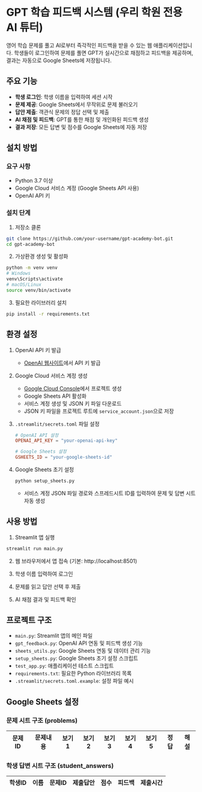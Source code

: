 # GPT 학습 피드백 시스템 (우리 학원 전용 AI 튜터)

영어 학습 문제를 풀고 AI로부터 즉각적인 피드백을 받을 수 있는 웹 애플리케이션입니다. 학생들이 로그인하여 문제를 풀면 GPT가 실시간으로 채점하고 피드백을 제공하며, 결과는 자동으로 Google Sheets에 저장됩니다.

## 주요 기능

- **학생 로그인**: 학생 이름을 입력하여 세션 시작
- **문제 제공**: Google Sheets에서 무작위로 문제 불러오기
- **답안 제출**: 객관식 문제의 정답 선택 및 제출
- **AI 채점 및 피드백**: GPT를 통한 채점 및 개인화된 피드백 생성
- **결과 저장**: 모든 답변 및 점수를 Google Sheets에 자동 저장

## 설치 방법

### 요구 사항

- Python 3.7 이상
- Google Cloud 서비스 계정 (Google Sheets API 사용)
- OpenAI API 키

### 설치 단계

1. 저장소 클론
```bash
git clone https://github.com/your-username/gpt-academy-bot.git
cd gpt-academy-bot
```

2. 가상환경 생성 및 활성화
```bash
python -m venv venv
# Windows
venv\Scripts\activate
# macOS/Linux
source venv/bin/activate
```

3. 필요한 라이브러리 설치
```bash
pip install -r requirements.txt
```

## 환경 설정

1. OpenAI API 키 발급
   - [OpenAI 웹사이트](https://platform.openai.com/)에서 API 키 발급

2. Google Cloud 서비스 계정 생성
   - [Google Cloud Console](https://console.cloud.google.com/)에서 프로젝트 생성
   - Google Sheets API 활성화
   - 서비스 계정 생성 및 JSON 키 파일 다운로드
   - JSON 키 파일을 프로젝트 루트에 `service_account.json`으로 저장

3. `.streamlit/secrets.toml` 파일 설정
   ```toml
   # OpenAI API 설정
   OPENAI_API_KEY = "your-openai-api-key"
   
   # Google Sheets 설정
   GSHEETS_ID = "your-google-sheets-id"
   ```

4. Google Sheets 초기 설정
   ```bash
   python setup_sheets.py
   ```
   - 서비스 계정 JSON 파일 경로와 스프레드시트 ID를 입력하여 문제 및 답변 시트 자동 생성

## 사용 방법

1. Streamlit 앱 실행
```bash
streamlit run main.py
```

2. 웹 브라우저에서 앱 접속 (기본: http://localhost:8501)

3. 학생 이름 입력하여 로그인

4. 문제를 읽고 답안 선택 후 제출

5. AI 채점 결과 및 피드백 확인

## 프로젝트 구조

- `main.py`: Streamlit 앱의 메인 파일
- `gpt_feedback.py`: OpenAI API 연동 및 피드백 생성 기능
- `sheets_utils.py`: Google Sheets 연동 및 데이터 관리 기능
- `setup_sheets.py`: Google Sheets 초기 설정 스크립트
- `test_app.py`: 애플리케이션 테스트 스크립트
- `requirements.txt`: 필요한 Python 라이브러리 목록
- `.streamlit/secrets.toml.example`: 설정 파일 예시

## Google Sheets 설정

### 문제 시트 구조 (problems)
| 문제ID | 문제내용 | 보기1 | 보기2 | 보기3 | 보기4 | 보기5 | 정답 | 해설 |
|--------|----------|-------|-------|-------|-------|-------|------|------|

### 학생 답변 시트 구조 (student_answers)
| 학생ID | 이름 | 문제ID | 제출답안 | 점수 | 피드백 | 제출시간 |
|--------|------|--------|----------|------|--------|----------| 